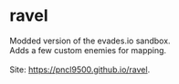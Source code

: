 # ravel
Modded version of the evades.io sandbox.<br>
Adds a few custom enemies for mapping. <br>
<br>
Site: https://pncl9500.github.io/ravel.
